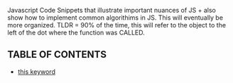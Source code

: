 Javascript Code Snippets that illustrate important nuances of JS + also show how to implement common algorithims in JS. This will eventually be more organized. TLDR = 90% of the time, this will refer to the object to the left of the dot where the function was CALLED.

## TABLE OF CONTENTS
* [this keyword](this.md)
